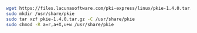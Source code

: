 ﻿```sh
wget https://files.lacunasoftware.com/pki-express/linux/pkie-1.4.0.tar.gz
sudo mkdir /usr/share/pkie
sudo tar xzf pkie-1.4.0.tar.gz -C /usr/share/pkie
sudo chmod -R a=r,a+X,u+w /usr/share/pkie
```
